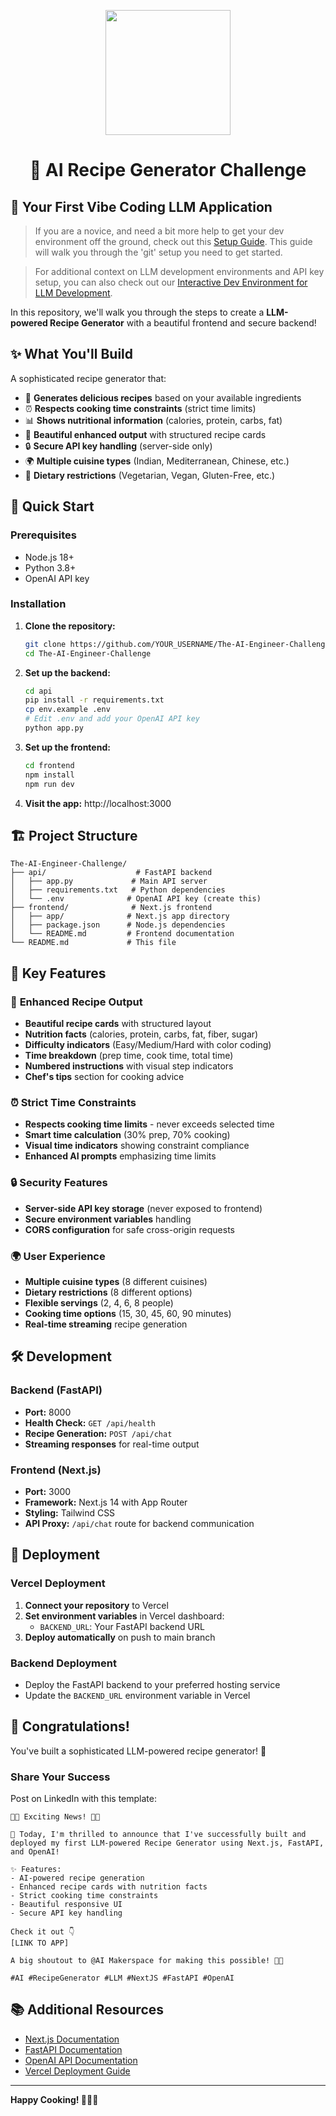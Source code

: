 <p align = "center" draggable="false" ><img src="https://github.com/AI-Maker-Space/LLM-Dev-101/assets/37101144/d1343317-fa2f-41e1-8af1-1dbb18399719" 
     width="200px"
     height="auto"/>
</p>


## <h1 align="center" id="heading"> 🍳 AI Recipe Generator Challenge</h1>

## 🤖 Your First Vibe Coding LLM Application

> If you are a novice, and need a bit more help to get your dev environment off the ground, check out this [Setup Guide](docs/GIT_SETUP.md). This guide will walk you through the 'git' setup you need to get started.

> For additional context on LLM development environments and API key setup, you can also check out our [Interactive Dev Environment for LLM Development](https://github.com/AI-Maker-Space/Interactive-Dev-Environment-for-AI-Engineers).

In this repository, we'll walk you through the steps to create a **LLM-powered Recipe Generator** with a beautiful frontend and secure backend!

## ✨ **What You'll Build**

A sophisticated recipe generator that:
- 🥘 **Generates delicious recipes** based on your available ingredients
- ⏰ **Respects cooking time constraints** (strict time limits)
- 📊 **Shows nutritional information** (calories, protein, carbs, fat)
- 🎨 **Beautiful enhanced output** with structured recipe cards
- 🔒 **Secure API key handling** (server-side only)
- 🌍 **Multiple cuisine types** (Indian, Mediterranean, Chinese, etc.)
- 🥗 **Dietary restrictions** (Vegetarian, Vegan, Gluten-Free, etc.)

## 🚀 **Quick Start**

### Prerequisites
- Node.js 18+
- Python 3.8+
- OpenAI API key

### Installation

1. **Clone the repository:**
   ```bash
   git clone https://github.com/YOUR_USERNAME/The-AI-Engineer-Challenge.git
   cd The-AI-Engineer-Challenge
   ```

2. **Set up the backend:**
   ```bash
   cd api
   pip install -r requirements.txt
   cp env.example .env
   # Edit .env and add your OpenAI API key
   python app.py
   ```

3. **Set up the frontend:**
   ```bash
   cd frontend
   npm install
   npm run dev
   ```

4. **Visit the app:** http://localhost:3000

## 🏗️ **Project Structure**

```
The-AI-Engineer-Challenge/
├── api/                    # FastAPI backend
│   ├── app.py             # Main API server
│   ├── requirements.txt   # Python dependencies
│   └── .env              # OpenAI API key (create this)
├── frontend/              # Next.js frontend
│   ├── app/              # Next.js app directory
│   ├── package.json      # Node.js dependencies
│   └── README.md         # Frontend documentation
└── README.md             # This file
```

## 🔧 **Key Features**

### 🎨 **Enhanced Recipe Output**
- **Beautiful recipe cards** with structured layout
- **Nutrition facts** (calories, protein, carbs, fat, fiber, sugar)
- **Difficulty indicators** (Easy/Medium/Hard with color coding)
- **Time breakdown** (prep time, cook time, total time)
- **Numbered instructions** with visual step indicators
- **Chef's tips** section for cooking advice

### ⏰ **Strict Time Constraints**
- **Respects cooking time limits** - never exceeds selected time
- **Smart time calculation** (30% prep, 70% cooking)
- **Visual time indicators** showing constraint compliance
- **Enhanced AI prompts** emphasizing time limits

### 🔒 **Security Features**
- **Server-side API key storage** (never exposed to frontend)
- **Secure environment variables** handling
- **CORS configuration** for safe cross-origin requests

### 🌍 **User Experience**
- **Multiple cuisine types** (8 different cuisines)
- **Dietary restrictions** (8 different options)
- **Flexible servings** (2, 4, 6, 8 people)
- **Cooking time options** (15, 30, 45, 60, 90 minutes)
- **Real-time streaming** recipe generation

## 🛠️ **Development**

### Backend (FastAPI)
- **Port:** 8000
- **Health Check:** `GET /api/health`
- **Recipe Generation:** `POST /api/chat`
- **Streaming responses** for real-time output

### Frontend (Next.js)
- **Port:** 3000
- **Framework:** Next.js 14 with App Router
- **Styling:** Tailwind CSS
- **API Proxy:** `/api/chat` route for backend communication

## 🚀 **Deployment**

### Vercel Deployment
1. **Connect your repository** to Vercel
2. **Set environment variables** in Vercel dashboard:
   - `BACKEND_URL`: Your FastAPI backend URL
3. **Deploy automatically** on push to main branch

### Backend Deployment
- Deploy the FastAPI backend to your preferred hosting service
- Update the `BACKEND_URL` environment variable in Vercel

## 🎉 **Congratulations!**

You've built a sophisticated LLM-powered recipe generator! 🚀

### Share Your Success
Post on LinkedIn with this template:

```
🚀🎉 Exciting News! 🎉🚀

🍳 Today, I'm thrilled to announce that I've successfully built and deployed my first LLM-powered Recipe Generator using Next.js, FastAPI, and OpenAI! 

✨ Features:
- AI-powered recipe generation
- Enhanced recipe cards with nutrition facts
- Strict cooking time constraints
- Beautiful responsive UI
- Secure API key handling

Check it out 👇
[LINK TO APP]

A big shoutout to @AI Makerspace for making this possible! 🤗🙏

#AI #RecipeGenerator #LLM #NextJS #FastAPI #OpenAI
```

## 📚 **Additional Resources**

- [Next.js Documentation](https://nextjs.org/docs)
- [FastAPI Documentation](https://fastapi.tiangolo.com/)
- [OpenAI API Documentation](https://platform.openai.com/docs)
- [Vercel Deployment Guide](https://vercel.com/docs)

---

**Happy Cooking! 👨‍🍳✨**
